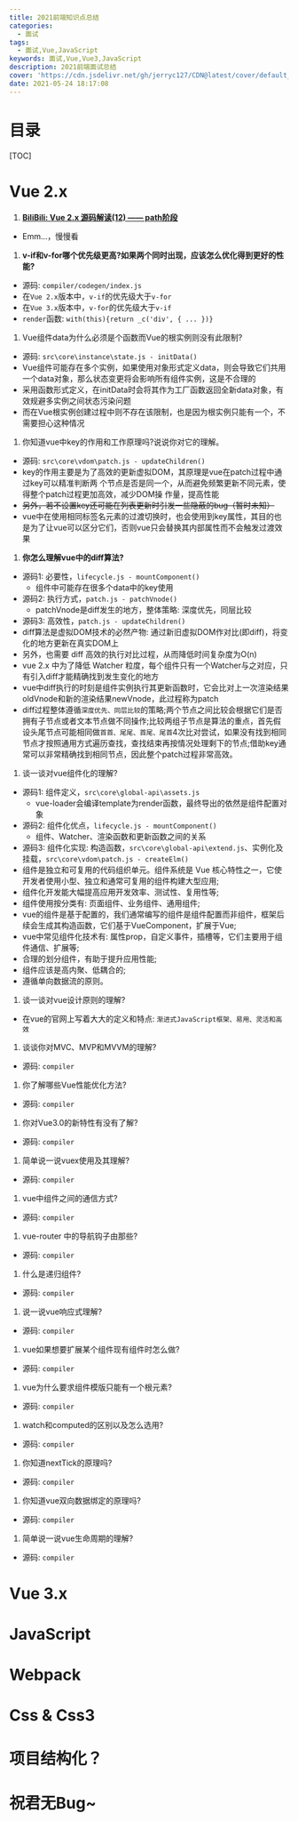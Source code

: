 ```yaml
---
title: 2021前端知识点总结
categories:
  - 面试
tags:
  - 面试,Vue,JavaScript
keywords: 面试,Vue,Vue3,JavaScript
description: 2021前端面试总结
cover: 'https://cdn.jsdelivr.net/gh/jerryc127/CDN@latest/cover/default_bg.png'
date: 2021-05-24 18:17:08
---
```


<!-- > 从业一年后，临近毕业，遂决定再次跳槽~ -->

# 目录
[TOC]


# Vue 2.x

001. **[BiliBili: Vue 2.x 源码解读(12) —— path阶段](https://www.bilibili.com/video/BV1rQ4y1o7WF/?spm_id_from=333.788.recommend_more_video.1)**
  - Emm...，慢慢看

001. **v-if和v-for哪个优先级更高?如果两个同时出现，应该怎么优化得到更好的性能?**
  - 源码: `compiler/codegen/index.js`
  - 在`Vue 2.x`版本中，`v-if`的优先级大于`v-for`
  - 在`Vue 3.x`版本中，`v-for`的优先级大于`v-if`
  - `render`函数: `with(this){return _c('div', { ... })}`

001. Vue组件data为什么必须是个函数而Vue的根实例则没有此限制?
  - 源码: `src\core\instance\state.js - initData()`
  - Vue组件可能存在多个实例，如果使用对象形式定义data，则会导致它们共用一个data对象，那么状态变更将会影响所有组件实例，这是不合理的
  - 采用函数形式定义，在initData时会将其作为工厂函数返回全新data对象，有效规避多实例之间状态污染问题
  - 而在Vue根实例创建过程中则不存在该限制，也是因为根实例只能有一个，不需要担心这种情况

001. 你知道vue中key的作用和工作原理吗?说说你对它的理解。
  - 源码: `src\core\vdom\patch.js - updateChildren()`
  - key的作用主要是为了高效的更新虚拟DOM，其原理是vue在patch过程中通过key可以精准判断两 个节点是否是同一个，从而避免频繁更新不同元素，使得整个patch过程更加高效，减少DOM操 作量，提高性能
  - ~~另外，若不设置key还可能在列表更新时引发一些隐蔽的bug（暂时未知）~~
  - vue中在使用相同标签名元素的过渡切换时，也会使用到key属性，其目的也是为了让vue可以区分它们，否则vue只会替换其内部属性而不会触发过渡效果

001. **你怎么理解vue中的diff算法?**
  - 源码1: 必要性，`lifecycle.js - mountComponent()`
    - 组件中可能存在很多个data中的key使用
  - 源码2: 执行方式，`patch.js - patchVnode()`
    - patchVnode是diff发生的地方，整体策略: 深度优先，同层比较
  - 源码3: 高效性，`patch.js - updateChildren()`
  - diff算法是虚拟DOM技术的必然产物: 通过新旧虚拟DOM作对比(即diff)，将变化的地方更新在真实DOM上
  - 另外，也需要 diff 高效的执行对比过程，从而降低时间复杂度为O(n)
  - vue 2.x 中为了降低 Watcher 粒度，每个组件只有一个Watcher与之对应，只有引入diff才能精确找到发生变化的地方
  - vue中diff执行的时刻是组件实例执行其更新函数时，它会比对上一次渲染结果oldVnode和新的渲染结果newVnode，此过程称为patch
  - diff过程整体遵循`深度优先、同层比较`的策略;两个节点之间比较会根据它们是否拥有子节点或者文本节点做不同操作;比较两组子节点是算法的重点，首先假设头尾节点可能相同做`首首、尾尾、首尾、尾首`4次比对尝试，如果没有找到相同节点才按照通用方式遍历查找，查找结束再按情况处理剩下的节点;借助key通常可以非常精确找到相同节点，因此整个patch过程非常高效。

001. 谈一谈对vue组件化的理解?
  - 源码1: 组件定义，`src\core\global-api\assets.js`
    - vue-loader会编译template为render函数，最终导出的依然是组件配置对象
  - 源码2: 组件化优点，`lifecycle.js - mountComponent()`
    - 组件、Watcher、渲染函数和更新函数之间的关系
  - 源码3: 组件化实现: 构造函数，`src\core\global-api\extend.js`、实例化及挂载，`src\core\vdom\patch.js - createElm()`
  - 组件是独立和可复用的代码组织单元。组件系统是 Vue 核心特性之一，它使开发者使用小型、独立和通常可复用的组件构建大型应用;
  - 组件化开发能大幅提高应用开发效率、测试性、复用性等;
  - 组件使用按分类有: 页面组件、业务组件、通用组件;
  - vue的组件是基于配置的，我们通常编写的组件是组件配置而非组件，框架后续会生成其构造函数，它们基于VueComponent，扩展于Vue;
  - vue中常见组件化技术有: 属性prop，自定义事件，插槽等，它们主要用于组件通信、扩展等;
  - 合理的划分组件，有助于提升应用性能;
  - 组件应该是高内聚、低耦合的;
  - 遵循单向数据流的原则。

001. 谈一谈对vue设计原则的理解?
  - 在vue的官网上写着大大的定义和特点: `渐进式JavaScript框架、易用、灵活和高效`

001. 谈谈你对MVC、MVP和MVVM的理解?
  - 源码: `compiler`

001. 你了解哪些Vue性能优化方法?
  - 源码: `compiler`

001. 你对Vue3.0的新特性有没有了解?
  - 源码: `compiler`

001. 简单说一说vuex使用及其理解?
  - 源码: `compiler`

001. vue中组件之间的通信方式?
  - 源码: `compiler`

001. vue-router 中的导航钩子由那些?
  - 源码: `compiler`

001. 什么是递归组件?
  - 源码: `compiler`

001. 说一说vue响应式理解?
  - 源码: `compiler`

001. vue如果想要扩展某个组件现有组件时怎么做? 
  - 源码: `compiler`

001. vue为什么要求组件模版只能有一个根元素? 
  - 源码: `compiler`

001. watch和computed的区别以及怎么选用?
  - 源码: `compiler`

001. 你知道nextTick的原理吗?
  - 源码: `compiler`

001. 你知道vue双向数据绑定的原理吗?
  - 源码: `compiler`

001. 简单说一说vue生命周期的理解?
  - 源码: `compiler`


# Vue 3.x


# JavaScript


# Webpack


# Css & Css3


# 项目结构化？


# 祝君无Bug~